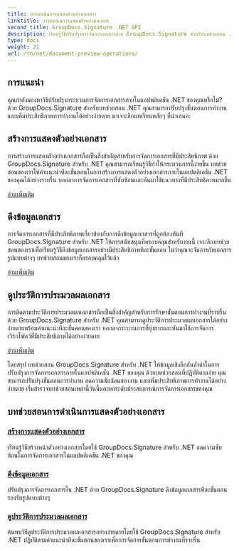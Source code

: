 ```yaml
---
title: การดำเนินการแสดงตัวอย่างเอกสาร
linktitle: การดำเนินการแสดงตัวอย่างเอกสาร
second_title: GroupDocs.Signature .NET API
description: เรียนรู้วิธีปรับปรุงการจัดการเอกสารด้วย GroupDocs.Signature สำหรับบทช่วยสอน .NET ลดความซับซ้อนของงาน ปรับปรุงขั้นตอนการทำงาน และเพิ่มประสิทธิภาพการทำงานได้อย่างง่ายดาย
type: docs
weight: 21
url: /th/net/document-preview-operations/
---
```

## การแนะนำ

คุณกำลังมองหาวิธีปรับปรุงกระบวนการจัดการเอกสารภายในแอปพลิเคชัน .NET ของคุณหรือไม่? ด้วย GroupDocs.Signature สำหรับบทช่วยสอน .NET คุณสามารถปรับปรุงขั้นตอนการทำงานและเพิ่มประสิทธิภาพการทำงานได้อย่างง่ายดาย มาเจาะลึกบทเรียนหลักๆ ที่นำเสนอ:

## สร้างการแสดงตัวอย่างเอกสาร

การสร้างการแสดงตัวอย่างเอกสารถือเป็นสิ่งสำคัญสำหรับการจัดการเอกสารที่มีประสิทธิภาพ ด้วย GroupDocs.Signature สำหรับ .NET คุณสามารถเรียนรู้วิธีทำให้กระบวนการนี้ง่ายขึ้น บทช่วยสอนของเราให้คำแนะนำทีละขั้นตอนในการสร้างการแสดงตัวอย่างเอกสารภายในแอปพลิเคชัน .NET ของคุณได้อย่างราบรื่น บอกลาการจัดการเอกสารที่ซับซ้อนและหันมาใช้แนวทางที่มีประสิทธิภาพมากขึ้น

[อ่านเพิ่มเติม](./generate-document-preview/)

## ดึงข้อมูลเอกสาร

การจัดการเอกสารที่มีประสิทธิภาพเกี่ยวข้องกับการดึงข้อมูลเอกสารที่ถูกต้องทันที GroupDocs.Signature สำหรับ .NET ให้การสนับสนุนที่ครอบคลุมสำหรับงานนี้ เจาะลึกบทช่วยสอนของเราเพื่อเรียนรู้วิธีดึงข้อมูลเอกสารอย่างมีประสิทธิภาพทีละขั้นตอน ไม่ว่าคุณจะจัดการกับเอกสารรูปแบบต่างๆ บทช่วยสอนของเราก็ครอบคลุมไว้แล้ว

[อ่านเพิ่มเติม](./retrieve-document-information/)

## ดูประวัติการประมวลผลเอกสาร

การติดตามประวัติการประมวลผลเอกสารถือเป็นสิ่งสำคัญสำหรับการรักษาขั้นตอนการทำงานที่ราบรื่น ด้วย GroupDocs.Signature สำหรับ .NET คุณสามารถดูประวัติการประมวลผลเอกสารได้อย่างง่ายดายพร้อมคำแนะนำทีละขั้นตอนของเรา บอกลากระบวนการที่ยุ่งยากและหันมาใช้การจัดการเวิร์กโฟลว์ที่มีประสิทธิภาพได้อย่างง่ายดาย

[อ่านเพิ่มเติม](./view-document-processing-history/)

โดยสรุป บทช่วยสอน GroupDocs.Signature สำหรับ .NET ให้ข้อมูลเชิงลึกอันล้ำค่าในการปรับปรุงการจัดการเอกสารภายในแอปพลิเคชัน .NET ของคุณ ด้วยบทช่วยสอนที่ปฏิบัติตามง่าย คุณสามารถปรับปรุงขั้นตอนการทำงาน ลดความซับซ้อนของงาน และเพิ่มประสิทธิภาพการทำงานได้อย่างง่ายดาย เริ่มสำรวจบทช่วยสอนเหล่านี้วันนี้และยกระดับประสบการณ์การจัดการเอกสารของคุณ
## บทช่วยสอนการดำเนินการแสดงตัวอย่างเอกสาร
### [สร้างการแสดงตัวอย่างเอกสาร](./generate-document-preview/)
เรียนรู้วิธีสร้างหน้าตัวอย่างเอกสารโดยใช้ GroupDocs.Signature สำหรับ .NET ลดความซับซ้อนในการจัดการเอกสารในแอปพลิเคชัน .NET ของคุณ
### [ดึงข้อมูลเอกสาร](./retrieve-document-information/)
ปรับปรุงการจัดการเอกสารใน .NET ด้วย GroupDocs.Signature ดึงข้อมูลเอกสารทีละขั้นตอน รองรับรูปแบบต่างๆ
### [ดูประวัติการประมวลผลเอกสาร](./view-document-processing-history/)
ค้นพบวิธีดูประวัติการประมวลผลเอกสารอย่างง่ายดายโดยใช้ GroupDocs.Signature สำหรับ .NET ปฏิบัติตามคำแนะนำทีละขั้นตอนของเราเพื่อการจัดการขั้นตอนการทำงานที่ราบรื่น